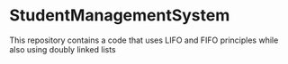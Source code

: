 # StudentManagementSystem
This repository contains a code that uses LIFO and FIFO principles while also using doubly linked lists
